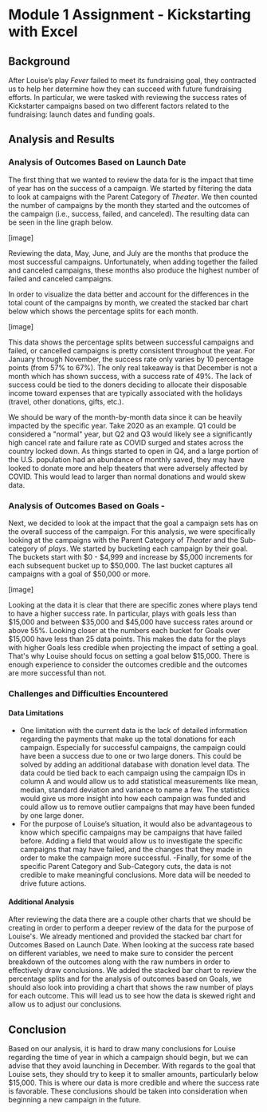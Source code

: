 # Module 1 Assignment - Kickstarting with Excel

## Background
After Louise’s play *Fever* failed to meet its fundraising goal, they contracted us to help her determine how they can succeed with future fundraising efforts. In particular, we were tasked with reviewing the success rates of Kickstarter campaigns based on two different factors related to the fundraising: launch dates and funding goals.

## Analysis and Results

### Analysis of Outcomes Based on Launch Date
The first thing that we wanted to review the data for is the impact that time of year has on the success of a campaign. We started by filtering the data to look at campaigns with the Parent Category of *Theater*. We then counted the number of campaigns by the month they started and the outcomes of the campaign (i.e., success, failed, and canceled). The resulting data can be seen in the line graph below.

[image]

Reviewing the data, May, June, and July are the months that produce the most successful campaigns. Unfortunately, when adding together the failed and canceled campaigns, these months also produce the highest number of failed and canceled campaigns.

In order to visualize the data better and account for the differences in the total count of the campaigns by month, we created the stacked bar chart below which shows the percentage splits for each month.

[image]

This data shows the percentage splits between successful campaigns and failed, or cancelled campaigns is pretty consistent throughout the year. For January through November, the success rate only varies by 10 percentage points (from 57% to 67%). The only real takeaway is that December is not a month which has shown success, with a success rate of 49%. The lack of success could be tied to the doners deciding to allocate their disposable income toward expenses that are typically associated with the holidays (travel, other donations, gifts, etc.).

We should be wary of the month-by-month data since it can be heavily impacted by the specific year. Take 2020 as an example. Q1 could be considered a "normal" year, but Q2 and Q3 would likely see a significantly high cancel rate and failure rate as COVID surged and states across the country locked down. As things started to open in Q4, and a large portion of the U.S. population had an abundance of monthly saved, they may have looked to donate more and help theaters that were adversely affected by COVID. This would lead to larger than normal donations and would skew data. 

### Analysis of Outcomes Based on Goals -
Next, we decided to look at the impact that the goal a campaign sets has on the overall success of the campaign. For this analysis, we were specifically looking at the campaigns with the Parent Category of *Theater* and the Sub-category of *plays*. We started by bucketing each campaign by their goal. The buckets start with $0 - $4,999 and increase by $5,000 increments for each subsequent bucket up to $50,000. The last bucket captures all campaigns with a goal of $50,000 or more. 

[image]

Looking at the data it is clear that there are specific zones where plays tend to have a higher success rate. In particular, plays with goals less than $15,000 and between $35,000 and $45,000 have success rates around or above 55%. Looking closer at the numbers each bucket for Goals over $15,000 have less than 25 data points. This makes the data for the plays with higher Goals less credible when projecting the impact of setting a goal. That's why Louise should focus on setting a goal below $15,000. There is enough experience to consider the outcomes credible and the outcomes are more successful than not.

### Challenges and Difficulties Encountered

#### Data Limitations
- One limitation with the current data is the lack of detailed information regarding the payments that make up the total donations for each campaign. Especially for successful campaigns, the campaign could have been a success due to one or two large doners. This could be solved by adding an additional database with donation level data. The data could be tied back to each campaign using the campaign IDs in column A and would allow us to add statistical measurements like mean, median, standard deviation and variance to name a few. The statistics would give us more insight into how each campaign was funded and could allow us to remove outlier campaigns that may have been funded by one large doner. 
- For the purpose of Louise’s situation, it would also be advantageous to know which specific campaigns may be campaigns that have failed before. Adding a field that would allow us to investigate the specific campaigns that may have failed, and the changes that they made in order to make the campaign more successful.
-Finally, for some of the specific Parent Category and Sub-Category cuts, the data is not credible to make meaningful conclusions. More data will be needed to drive future actions.

#### Additional Analysis
After reviewing the data there are a couple other charts that we should be creating in order to perform a deeper review of the data for the purpose of Louise's. We already mentioned and provided the stacked bar chart for Outcomes Based on Launch Date. When looking at the success rate based on different variables, we need to make sure to consider the percent breakdown of the outcomes along with the raw numbers in order to effectively draw conclusions. We added the stacked bar chart to review the percentage splits and for the analysis of outcomes based on Goals, we should also look into providing a chart that shows the raw number of plays for each outcome. This will lead us to see how the data is skewed right and allow us to adjust our conclusions.

## Conclusion
Based on our analysis, it is hard to draw many conclusions for Louise regarding the time of year in which a campaign should begin, but we can advise that they avoid launching in December. With regards to the goal that Louise sets, they should try to keep it to smaller amounts, particularly below $15,000. This is where our data is more credible and where the success rate is favorable. These conclusions should be taken into consideration when beginning a new campaign in the future.
